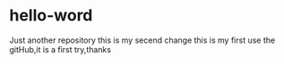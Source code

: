 # hello-word
Just another repository
this is my secend change
this is my first use the gitHub,it is a first try,thanks
